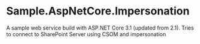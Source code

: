 # Sample.AspNetCore.Impersonation
A sample web service build with ASP.NET Core 3.1 (updated from 2.1).
Tries to connect to SharePoint Server using CSOM and impersonation
